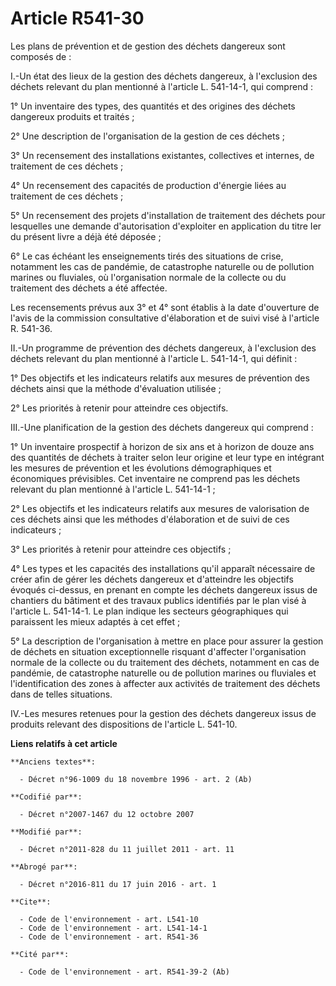# Article R541-30

Les plans de prévention et de gestion des déchets dangereux sont composés de : 

I.-Un état des lieux de la gestion des déchets dangereux, à l'exclusion des déchets relevant du plan mentionné à l'article L.
541-14-1, qui comprend : 

1° Un inventaire des types, des quantités et des origines des déchets dangereux produits et traités ; 

2° Une description de l'organisation de la gestion de ces déchets ; 

3° Un recensement des installations existantes, collectives et internes, de traitement de ces déchets ; 

4° Un recensement des capacités de production d'énergie liées au traitement de ces déchets ; 

5° Un recensement des projets d'installation de traitement des déchets pour lesquelles une demande d'autorisation d'exploiter
en application du titre Ier du présent livre a déjà été déposée ; 

6° Le cas échéant les enseignements tirés des situations de crise, notamment les cas de pandémie, de catastrophe naturelle ou
de pollution marines ou fluviales, où l'organisation normale de la collecte ou du traitement des déchets a été affectée. 

Les recensements prévus aux 3° et 4° sont établis à la date d'ouverture de l'avis de la commission consultative d'élaboration
et de suivi visé à l'article R. 541-36. 

II.-Un programme de prévention des déchets dangereux, à l'exclusion des déchets relevant du plan mentionné à l'article L.
541-14-1, qui définit : 

1° Des objectifs et les indicateurs relatifs aux mesures de prévention des déchets ainsi que la méthode d'évaluation
utilisée ; 

2° Les priorités à retenir pour atteindre ces objectifs. 

III.-Une planification de la gestion des déchets dangereux qui comprend : 

1° Un inventaire prospectif à horizon de six ans et à horizon de douze ans des quantités de déchets à traiter selon leur
origine et leur type en intégrant les mesures de prévention et les évolutions démographiques et économiques prévisibles. Cet
inventaire ne comprend pas les déchets relevant du plan mentionné à l'article L. 541-14-1 ; 

2° Les objectifs et les indicateurs relatifs aux mesures de valorisation de ces déchets ainsi que les méthodes d'élaboration
et de suivi de ces indicateurs ; 

3° Les priorités à retenir pour atteindre ces objectifs ; 

4° Les types et les capacités des installations qu'il apparaît nécessaire de créer afin de gérer les déchets dangereux et
d'atteindre les objectifs évoqués ci-dessus, en prenant en compte les déchets dangereux issus de chantiers du bâtiment et des
travaux publics identifiés par le plan visé à l'article L. 541-14-1. Le plan indique les secteurs géographiques qui
paraissent les mieux adaptés à cet effet ; 

5° La description de l'organisation à mettre en place pour assurer la gestion de déchets en situation exceptionnelle risquant
d'affecter l'organisation normale de la collecte ou du traitement des déchets, notamment en cas de pandémie, de catastrophe
naturelle ou de pollution marines ou fluviales et l'identification des zones à affecter aux activités de traitement des
déchets dans de telles situations. 

IV.-Les mesures retenues pour la gestion des déchets dangereux issus de produits relevant des dispositions de l'article L.
541-10.

**Liens relatifs à cet article**

	**Anciens textes**:

	  - Décret n°96-1009 du 18 novembre 1996 - art. 2 (Ab)

	**Codifié par**:

	  - Décret n°2007-1467 du 12 octobre 2007

	**Modifié par**:

	  - Décret n°2011-828 du 11 juillet 2011 - art. 11

	**Abrogé par**:

	  - Décret n°2016-811 du 17 juin 2016 - art. 1

	**Cite**:

	  - Code de l'environnement - art. L541-10
	  - Code de l'environnement - art. L541-14-1
	  - Code de l'environnement - art. R541-36

	**Cité par**:

	  - Code de l'environnement - art. R541-39-2 (Ab)
